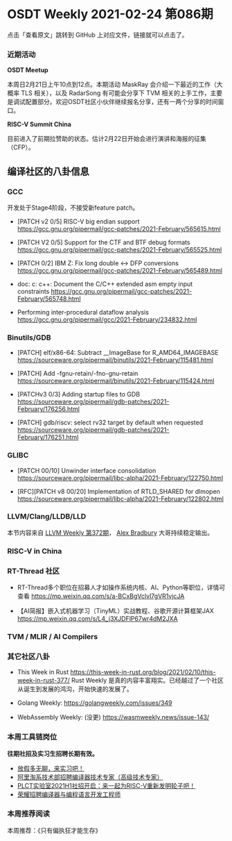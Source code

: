 # OSDT Weekly 2021-02-24 第086期

点击「查看原文」跳转到 GitHub 上对应文件，链接就可以点击了。

### 近期活动

**OSDT Meetup**

本周日2月21日上午10点到12点。本期活动 MaskRay 会介绍一下最近的工作（大概率 TLS 相关），以及 RadarSong 有可能会分享下 TVM 相关的上手工作，主要是调试配置部分。欢迎OSDT社区小伙伴继续报名分享，还有一两个分享的时间窗口。

**RISC-V Summit China**

目前进入了前期拉赞助的状态。估计2月22日开始会进行演讲和海报的征集（CFP）。

## 编译社区的八卦信息

### GCC

开发处于Stage4阶段，不接受新feature patch。

- [PATCH v2 0/5] RISC-V big endian support
  https://gcc.gnu.org/pipermail/gcc-patches/2021-February/565615.html

- [PATCH V2 0/5] Support for the CTF and BTF debug formats
  https://gcc.gnu.org/pipermail/gcc-patches/2021-February/565525.html

- [PATCH 0/2] IBM Z: Fix long double <-> DFP conversions
  https://gcc.gnu.org/pipermail/gcc-patches/2021-February/565489.html

- doc: c: c++: Document the C/C++ extended asm empty input constraints
  https://gcc.gnu.org/pipermail/gcc-patches/2021-February/565748.html

- Performing inter-procedural dataflow analysis
  https://gcc.gnu.org/pipermail/gcc/2021-February/234832.html

### Binutils/GDB

- [PATCH] elf/x86-64: Subtract __ImageBase for R_AMD64_IMAGEBASE
  https://sourceware.org/pipermail/binutils/2021-February/115481.html

- [PATCH] Add -fgnu-retain/-fno-gnu-retain
  https://sourceware.org/pipermail/binutils/2021-February/115424.html

- [PATCHv3 0/3] Adding startup files to GDB
  https://sourceware.org/pipermail/gdb-patches/2021-February/176256.html

- [PATCH] gdb/riscv: select rv32 target by default when requested
  https://sourceware.org/pipermail/gdb-patches/2021-February/176251.html

### GLIBC

- [PATCH 00/10] Unwinder interface consolidation
  https://sourceware.org/pipermail/libc-alpha/2021-February/122750.html

- [RFC][PATCH v8 00/20] Implementation of RTLD_SHARED for dlmopen
  https://sourceware.org/pipermail/libc-alpha/2021-February/122802.html

### LLVM/Clang/LLDB/LLD

本节内容来自 [LLVM Weekly 第372期](http://llvmweekly.org/issue/372)，
[Alex Bradbury](https://www.linkedin.com/in/alex-bradbury/) 大哥持续稳定输出。

### RISC-V in China

### RT-Thread 社区
- RT-Thread多个职位在招募人才如操作系统内核、AI、Python等职位，详情可查看
https://mp.weixin.qq.com/s/a-BCxBgVclvl7gVR1vjcJA

- 【AI简报】嵌入式机器学习（TinyML）实战教程、谷歌开源计算框架JAX
https://mp.weixin.qq.com/s/L4_j3XJDFlP67wr4dM2JXA


### TVM / MLIR / AI Compilers

### 其它社区八卦

- This Week in Rust
  https://this-week-in-rust.org/blog/2021/02/10/this-week-in-rust-377/
  Rust Weekly 是真的内容丰富翔实。已经越过了一个社区从诞生到发展的鸿沟，开始快速的发展了。

- Golang Weekly:
  https://golangweekly.com/issues/349

- WebAssembly Weekly: (没更)
  https://wasmweekly.news/issue-143/

### 本周工具链岗位

**往期社招及实习生招聘长期有效。**

- [放假多无聊，来实习吧！](https://mp.weixin.qq.com/s/pWjPrHtaWnzWbPfqqcX1cQ)
- [阿里淘系技术部招聘编译器技术专家（高级技术专家）](https://mp.weixin.qq.com/s/Yr_XA_L9fCI8IvhuudwTkQ)
- [PLCT实验室2021H1社招开启：来一起为RISC-V重新发明轮子吧！](https://mp.weixin.qq.com/s/9BUJ1-LbHGm-Lhs_Lavzjw)
- [荣耀招聘编译器与编程语言开发工程师](https://mp.weixin.qq.com/s/XaLAhjLP6fhj3Vl-mUjXng)

### 本周推荐阅读

本周推荐：《只有偏执狂才能生存》
